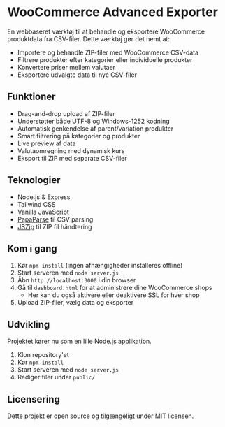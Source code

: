 # WooCommerce Advanced Exporter

En webbaseret værktøj til at behandle og eksportere WooCommerce produktdata fra CSV-filer. Dette værktøj gør det nemt at:

- Importere og behandle ZIP-filer med WooCommerce CSV-data
- Filtrere produkter efter kategorier eller individuelle produkter
- Konvertere priser mellem valutaer
- Eksportere udvalgte data til nye CSV-filer

## Funktioner

- Drag-and-drop upload af ZIP-filer
- Understøtter både UTF-8 og Windows-1252 kodning
- Automatisk genkendelse af parent/variation produkter
- Smart filtrering på kategorier og produkter
- Live preview af data
- Valutaomregning med dynamisk kurs
- Eksport til ZIP med separate CSV-filer

## Teknologier

- Node.js & Express
- Tailwind CSS
- Vanilla JavaScript
- [PapaParse](https://www.papaparse.com/) til CSV parsing
- [JSZip](https://stuk.github.io/jszip/) til ZIP fil håndtering

## Kom i gang

1. Kør `npm install` (ingen afhængigheder installeres offline)
2. Start serveren med `node server.js`
3. Åbn `http://localhost:3000` i din browser
4. Gå til `dashboard.html` for at administrere dine WooCommerce shops
   - Her kan du også aktivere eller deaktivere SSL for hver shop
5. Upload ZIP-filer, vælg data og eksporter

## Udvikling

Projektet kører nu som en lille Node.js applikation.

1. Klon repository'et
2. Kør `npm install`
3. Start serveren med `node server.js`
4. Rediger filer under `public/`

## Licensering

Dette projekt er open source og tilgængeligt under MIT licensen.